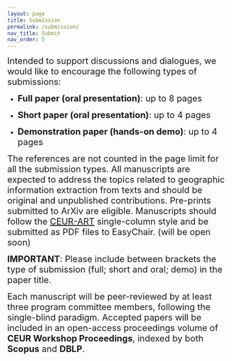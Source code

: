 ```yaml
---
layout: page
title: Submission
permalink: /submission/
nav_title: Submit
nav_order: 5
---
```


 <span style="font-size:20px;"> Intended to support discussions and dialogues, we would like to encourage the following types of submissions:

* <span style="font-size:20px;">**Full paper (oral presentation)**: up to 8 pages
 
* <span style="font-size:20px;">**Short paper (oral presentation)**: up to 4 pages

* <span style="font-size:20px;">**Demonstration paper (hands-on demo)**: up to 4 pages 

<span style="font-size:20px;"> The references are not counted in the page limit for all the submission types. All manuscripts are expected to address the topics related to geographic information extraction from texts and should be original and unpublished contributions. Pre-prints submitted to ArXiv are eligible. Manuscripts should follow the [CEUR-ART](https://ceurws.wordpress.com/2020/03/31/ceurws-publishes-ceurart-paper-style/) single-column style and be submitted as PDF files to EasyChair. (will be open soon) <!-- TBD: Add explanation of model evaluation metrics  [**EasyChair**](https://easychair.org/my/conference?conf=geoext2025).-->


<span style="font-size:20px;"> **IMPORTANT**: Please include between brackets the type of submission (full; short and oral; demo) in the paper title.
 
<span style="font-size:20px;"> Each manuscript will be peer-reviewed by at least three program committee members, following the single-blind paradigm. Accepted papers will be included in an open-access proceedings volume of **CEUR Workshop Proceedings**, indexed by both **Scopus** and **DBLP**.

 <!-- <span style="font-size:20px;">  The [**registration**](https://www.ecir2024.org/registration/) is open and managed by the Main Conference organization. -->
